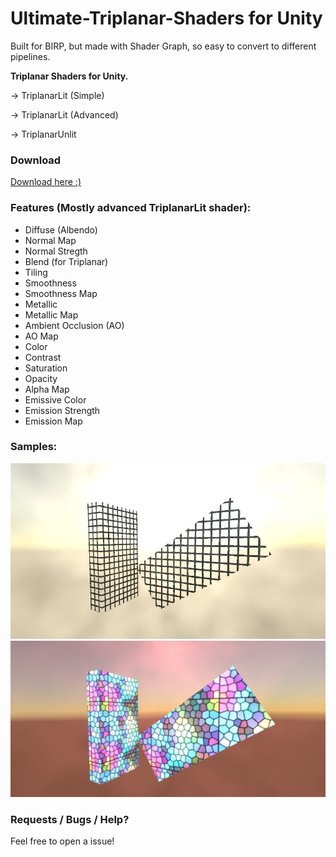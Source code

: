 # Ultimate-Triplanar-Shaders for Unity
Built for BIRP, but made with Shader Graph, so easy to convert to different pipelines.

**Triplanar Shaders for Unity.**

-> TriplanarLit (Simple)

-> TriplanarLit (Advanced)

-> TriplanarUnlit

### Download
[Download here :)](https://github.com/LongEcho/Unity_Ultimate-Triplanar-Shaders/releases)


### Features (Mostly advanced TriplanarLit shader):

- Diffuse (Albendo)
- Normal Map
- Normal Stregth
- Blend (for Triplanar)
- Tiling
- Smoothness
- Smoothness Map
- Metallic
- Metallic Map
- Ambient Occlusion (AO)
- AO Map
- Color
- Contrast
- Saturation
- Opacity
- Alpha Map
- Emissive Color
- Emission Strength
- Emission Map

### Samples:
![Alpha sample](samples/Alpha.jpg)
![Emission sample](samples/Emission.jpg)


### Requests / Bugs / Help?
Feel free to open a issue!
